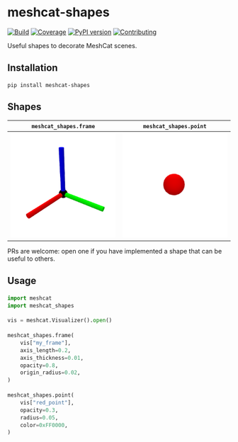 # meshcat-shapes

[![Build](https://img.shields.io/github/actions/workflow/status/stephane-caron/meshcat-shapes/build.yml?branch=main)](https://github.com/stephane-caron/meshcat-shapes/actions)
[![Coverage](https://coveralls.io/repos/github/stephane-caron/meshcat-shapes/badge.svg?branch=main)](https://coveralls.io/github/stephane-caron/meshcat-shapes?branch=main)
[![PyPI version](https://img.shields.io/pypi/v/meshcat-shapes)](https://pypi.org/project/meshcat-shapes/)
[![Contributing](https://img.shields.io/badge/PRs-welcome-green.svg)](https://github.com/stephane-caron/meshcat-shapes/tree/main/CONTRIBUTING.md)

Useful shapes to decorate MeshCat scenes.

## Installation

```console
pip install meshcat-shapes
```

## Shapes

| ``meshcat_shapes.frame`` | ``meshcat_shapes.point`` |
|--------------------------|--------------------------|
| <img src="https://github.com/stephane-caron/meshcat-shapes/raw/main/gallery/frame.png" width="250"> | <img src="https://github.com/stephane-caron/meshcat-shapes/raw/main/gallery/point.png" width="250"> |

PRs are welcome: open one if you have implemented a shape that can be useful to others.

## Usage

```python
import meshcat
import meshcat_shapes

vis = meshcat.Visualizer().open()

meshcat_shapes.frame(
    vis["my_frame"],
    axis_length=0.2,
    axis_thickness=0.01,
    opacity=0.8,
    origin_radius=0.02,
)

meshcat_shapes.point(
    vis["red_point"],
    opacity=0.3,
    radius=0.05,
    color=0xFF0000,
)
```
